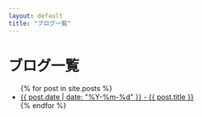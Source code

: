 ```yaml
---
layout: default
title: "ブログ一覧"
---
```


# ブログ一覧

<ul>
  {% for post in site.posts %}
    <li>
      <a href="{{ post.url | relative_url }}">{{ post.date | date: "%Y-%m-%d" }} - {{ post.title }}</a>
    </li>
  {% endfor %}
</ul>
